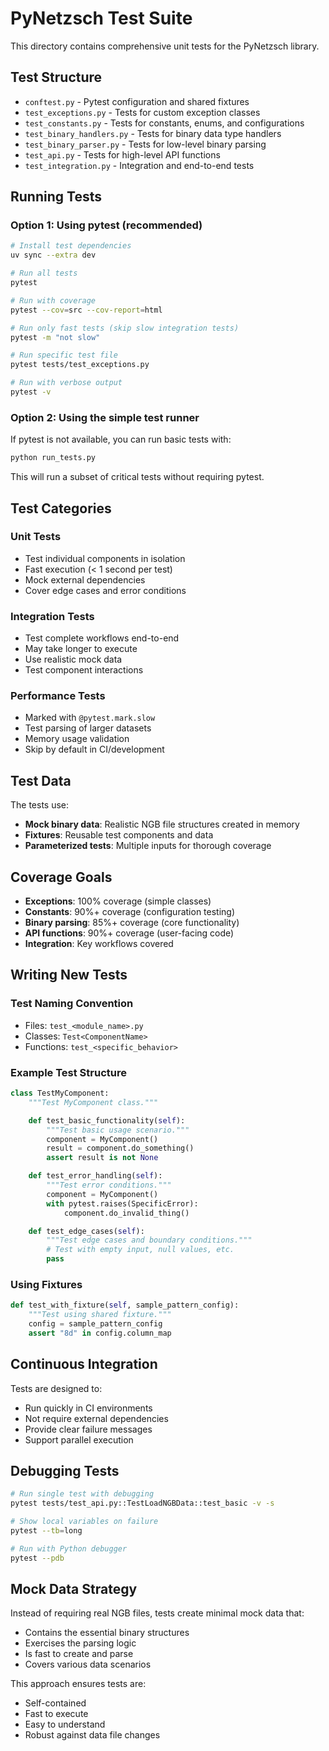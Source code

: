 # PyNetzsch Test Suite

This directory contains comprehensive unit tests for the PyNetzsch library.

## Test Structure

- `conftest.py` - Pytest configuration and shared fixtures
- `test_exceptions.py` - Tests for custom exception classes
- `test_constants.py` - Tests for constants, enums, and configurations
- `test_binary_handlers.py` - Tests for binary data type handlers
- `test_binary_parser.py` - Tests for low-level binary parsing
- `test_api.py` - Tests for high-level API functions
- `test_integration.py` - Integration and end-to-end tests

## Running Tests

### Option 1: Using pytest (recommended)

```bash
# Install test dependencies
uv sync --extra dev

# Run all tests
pytest

# Run with coverage
pytest --cov=src --cov-report=html

# Run only fast tests (skip slow integration tests)
pytest -m "not slow"

# Run specific test file
pytest tests/test_exceptions.py

# Run with verbose output
pytest -v
```

### Option 2: Using the simple test runner

If pytest is not available, you can run basic tests with:

```bash
python run_tests.py
```

This will run a subset of critical tests without requiring pytest.

## Test Categories

### Unit Tests
- Test individual components in isolation
- Fast execution (< 1 second per test)
- Mock external dependencies
- Cover edge cases and error conditions

### Integration Tests
- Test complete workflows end-to-end
- May take longer to execute
- Use realistic mock data
- Test component interactions

### Performance Tests
- Marked with `@pytest.mark.slow`
- Test parsing of larger datasets
- Memory usage validation
- Skip by default in CI/development

## Test Data

The tests use:
- **Mock binary data**: Realistic NGB file structures created in memory
- **Fixtures**: Reusable test components and data
- **Parameterized tests**: Multiple inputs for thorough coverage

## Coverage Goals

- **Exceptions**: 100% coverage (simple classes)
- **Constants**: 90%+ coverage (configuration testing)
- **Binary parsing**: 85%+ coverage (core functionality)
- **API functions**: 90%+ coverage (user-facing code)
- **Integration**: Key workflows covered

## Writing New Tests

### Test Naming Convention
- Files: `test_<module_name>.py`
- Classes: `Test<ComponentName>`
- Functions: `test_<specific_behavior>`

### Example Test Structure
```python
class TestMyComponent:
    """Test MyComponent class."""

    def test_basic_functionality(self):
        """Test basic usage scenario."""
        component = MyComponent()
        result = component.do_something()
        assert result is not None

    def test_error_handling(self):
        """Test error conditions."""
        component = MyComponent()
        with pytest.raises(SpecificError):
            component.do_invalid_thing()

    def test_edge_cases(self):
        """Test edge cases and boundary conditions."""
        # Test with empty input, null values, etc.
        pass
```

### Using Fixtures
```python
def test_with_fixture(self, sample_pattern_config):
    """Test using shared fixture."""
    config = sample_pattern_config
    assert "8d" in config.column_map
```

## Continuous Integration

Tests are designed to:
- Run quickly in CI environments
- Not require external dependencies
- Provide clear failure messages
- Support parallel execution

## Debugging Tests

```bash
# Run single test with debugging
pytest tests/test_api.py::TestLoadNGBData::test_basic -v -s

# Show local variables on failure
pytest --tb=long

# Run with Python debugger
pytest --pdb
```

## Mock Data Strategy

Instead of requiring real NGB files, tests create minimal mock data that:
- Contains the essential binary structures
- Exercises the parsing logic
- Is fast to create and parse
- Covers various data scenarios

This approach ensures tests are:
- Self-contained
- Fast to execute
- Easy to understand
- Robust against data file changes
